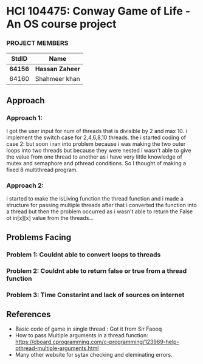 # HCI 104475: Conway Game of Life - An OS course project #
### PROJECT MEMBERS ###
StdID | Name
------------ | -------------
**64156** | **Hassan Zaheer** <!--this is the group leader in bold.-->
64160 | Shahmeer khan
<!-- Replace name and student ids with acutally group member names and ids-->
## Approach ##
### Approach 1: ###
I got the user input for num of threads that is divisible by 2 and max 10.
i implement the switch case for 2,4,6,8,10 threads.
the i started coding of case 2: but soon i ran into problem because i was making the two outer loops into two threads but because they were nested i wasn't able to give the value from one thread to another as i have very little knowledge of mutex and semaphore and pthread conditions.
So I thought of making a fixed 8 multithread program.

### Approach 2: ###
i started to make the isLiving function the thread function and i made a structure for passing multiple threads after that i converted the function into a thread but then the problem occurred as i wasn't able to return the False ot in[x][x] value from the threads...

## Problems Facing ##

### Problem 1: Couldnt able to convert loops to threads ###

### Problem 2: Couldnt able to return false or true from a thread function ###

### Problem 3: Time Constarint and lack of sources on internet ###

## References ##
- Basic code of game in single thread : Got it from Sir Faooq
- How to pass Multiple arguments in a thread function: https://cboard.cprogramming.com/c-programming/123969-help-pthread-multiple-arguments.html
- Many other website for sytax checking and eleminating errors.
